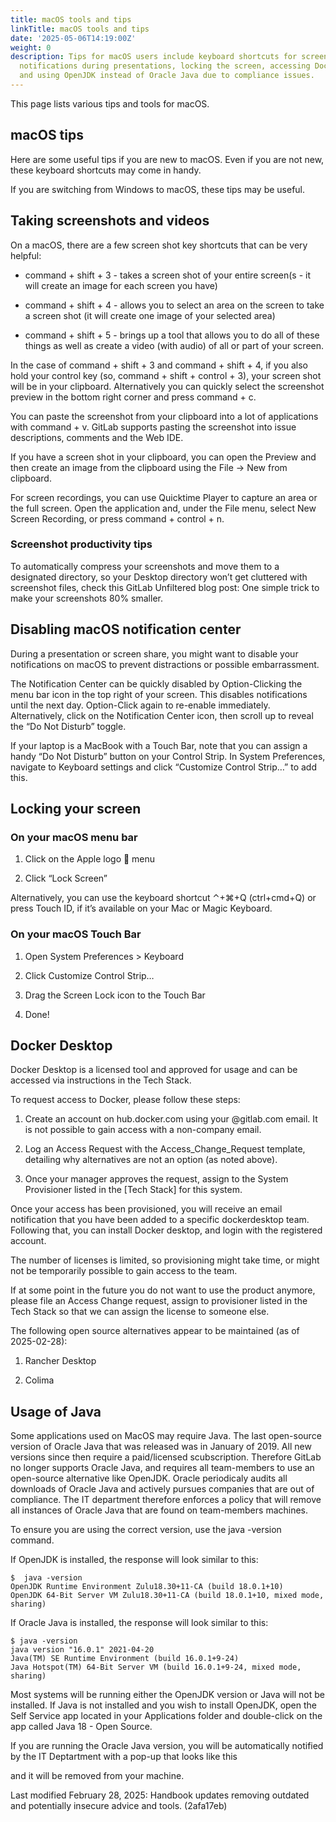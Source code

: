 ```yaml
---
title: macOS tools and tips
linkTitle: macOS tools and tips
date: '2025-05-06T14:19:00Z'
weight: 0
description: Tips for macOS users include keyboard shortcuts for screenshots, disabling
  notifications during presentations, locking the screen, accessing Docker Desktop,
  and using OpenJDK instead of Oracle Java due to compliance issues.
---
```



<!-- Unsupported block type: image -->

This page lists various tips and tools for macOS.

## macOS tips

Here are some useful tips if you are new to macOS. Even if you are not new, these keyboard shortcuts may come in handy.

If you are switching from Windows to macOS, these tips may be useful.

## Taking screenshots and videos

On a macOS, there are a few screen shot key shortcuts that can be very helpful:

- command + shift + 3 - takes a screen shot of your entire screen(s - it will create an image for each screen you have)

- command + shift + 4 - allows you to select an area on the screen to take a screen shot (it will create one image of your selected area)

- command + shift + 5 - brings up a tool that allows you to do all of these things as well as create a video (with audio) of all or part of your screen.

In the case of command + shift + 3 and command + shift + 4, if you also hold your control key (so, command + shift + control + 3), your screen shot will be in your clipboard. Alternatively you can quickly select the screenshot preview in the bottom right corner and press command + c.

You can paste the screenshot from your clipboard into a lot of applications with command + v. GitLab supports pasting the screenshot into issue descriptions, comments and the Web IDE.

If you have a screen shot in your clipboard, you can open the Preview and then create an image from the clipboard using the File -> New from clipboard.

For screen recordings, you can use Quicktime Player to capture an area or the full screen. Open the application and, under the File menu, select New Screen Recording, or press command + control + n.

### Screenshot productivity tips

To automatically compress your screenshots and move them to a designated directory, so your Desktop directory won’t get cluttered with screenshot files, check this GitLab Unfiltered blog post: One simple trick to make your screenshots 80% smaller.

## Disabling macOS notification center

During a presentation or screen share, you might want to disable your notifications on macOS to prevent distractions or possible embarrassment.

The Notification Center can be quickly disabled by Option-Clicking the menu bar icon in the top right of your screen. This disables notifications until the next day. Option-Click again to re-enable immediately. Alternatively, click on the Notification Center icon, then scroll up to reveal the “Do Not Disturb” toggle.

If your laptop is a MacBook with a Touch Bar, note that you can assign a handy “Do Not Disturb” button on your Control Strip. In System Preferences, navigate to Keyboard settings and click “Customize Control Strip…” to add this.

## Locking your screen

### On your macOS menu bar

1. Click on the Apple logo  menu

1. Click “Lock Screen”

Alternatively, you can use the keyboard shortcut ⌃+⌘+Q (ctrl+cmd+Q) or press Touch ID, if it’s available on your Mac or Magic Keyboard.

### On your macOS Touch Bar

1. Open System Preferences > Keyboard

1. Click Customize Control Strip…

1. Drag the Screen Lock icon to the Touch Bar

1. Done!

## Docker Desktop

Docker Desktop is a licensed tool and approved for usage and can be accessed via instructions in the Tech Stack.

To request access to Docker, please follow these steps:

1. Create an account on hub.docker.com using your @gitlab.com email. It is not possible to gain access with a non-company email.

1. Log an Access Request with the Access_Change_Request template, detailing why alternatives are not an option (as noted above).

1. Once your manager approves the request, assign to the System Provisioner listed in the [Tech Stack] for this system.

Once your access has been provisioned, you will receive an email notification that you have been added to a specific dockerdesktop team. Following that, you can install Docker desktop, and login with the registered account.

The number of licenses is limited, so provisioning might take time, or might not be temporarily possible to gain access to the team.

If at some point in the future you do not want to use the product anymore, please file an Access Change request, assign to provisioner listed in the Tech Stack so that we can assign the license to someone else.

The following open source alternatives appear to be maintained (as of 2025-02-28):

1. Rancher Desktop

1. Colima

## Usage of Java

Some applications used on MacOS may require Java. The last open-source version of Oracle Java that was released was in January of 2019. All new versions since then require a paid/licensed scubscription. Therefore GitLab no longer supports Oracle Java, and requires all team-members to use an open-source alternative like OpenJDK. Oracle periodicaly audits all downloads of Oracle Java and actively pursues companies that are out of compliance. The IT department therefore enforces a policy that will remove all instances of Oracle Java that are found on team-members machines.

To ensure you are using the correct version, use the java -version command.

If OpenJDK is installed, the response will look similar to this:

```plain text
$  java -version
OpenJDK Runtime Environment Zulu18.30+11-CA (build 18.0.1+10)
OpenJDK 64-Bit Server VM Zulu18.30+11-CA (build 18.0.1+10, mixed mode, sharing)

```

If Oracle Java is installed, the response will look similar to this:

```plain text
$ java -version
java version "16.0.1" 2021-04-20
Java(TM) SE Runtime Environment (build 16.0.1+9-24)
Java Hotspot(TM) 64-Bit Server VM (build 16.0.1+9-24, mixed mode, sharing)

```

Most systems will be running either the OpenJDK version or Java will not be installed. If Java is not installed and you wish to install OpenJDK, open the Self Service app located in your Applications folder and double-click on the app called Java 18 - Open Source.

If you are running the Oracle Java version, you will be automatically notified by the IT Deptartment with a pop-up that looks like this

and it will be removed from your machine.

Last modified February 28, 2025: Handbook updates removing outdated and potentially insecure advice and tools. (2afa17eb)